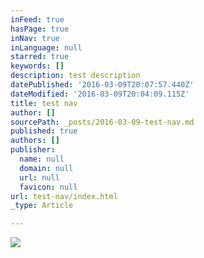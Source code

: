 ```yaml
---
inFeed: true
hasPage: true
inNav: true
inLanguage: null
starred: true
keywords: []
description: test description
datePublished: '2016-03-09T20:07:57.440Z'
dateModified: '2016-03-09T20:04:09.115Z'
title: test nav
author: []
sourcePath: _posts/2016-03-09-test-nav.md
published: true
authors: []
publisher:
  name: null
  domain: null
  url: null
  favicon: null
url: test-nav/index.html
_type: Article

---
```

![](https://the-grid-user-content.s3-us-west-2.amazonaws.com/e71040f9-05f0-4166-88af-525d5f714891.png)